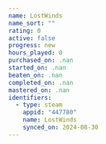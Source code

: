 ```yaml
---
name: LostWinds
name_sort: ""
rating: 0
active: false
progress: new
hours_played: 0
purchased_on: .nan
started_on: .nan
beaten_on: .nan
completed_on: .nan
mastered_on: .nan
identifiers:
  - type: steam
    appid: "447780"
    name: LostWinds
    synced_on: 2024-08-30
---
```

